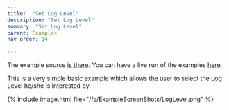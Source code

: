 ```yaml
---
title:  "Set Log Level"
description: "Set Log Level"
summary: "Set Log Level"
parent: Examples
nav_order: 14

---
```


The example source [is there](https://github.com/canardoux/flutter_sound/blob/master/example/lib/loglevel/loglevel.dart). You can have a live run of the examples [here](/tau/fs/live/index.html).

This is a very simple basic example which allows the user to select the Log Level he/she is interested by.

{% include image.html file="/fs/ExampleScreenShots/LogLevel.png" %}
